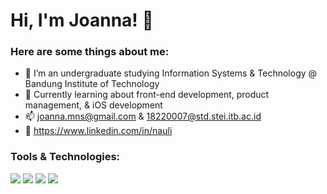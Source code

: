 # Hi, I'm Joanna! 👋
### Here are some things about me:

- 🌱 I’m an undergraduate studying Information Systems & Technology @ Bandung Institute of Technology
- 📲 Currently learning about front-end development, product management, & iOS development
- 📫 joanna.mns@gmail.com & 18220007@std.stei.itb.ac.id
- 💬 https://www.linkedin.com/in/nauli

### Tools & Technologies:
<img src="https://img.shields.io/badge/HTML5-E34F26?style=for-the-badge&logo=html5&logoColor=white"/>
<img src="https://img.shields.io/badge/CSS3-1572B6?style=for-the-badge&logo=css3&logoColor=white"/>
<img src="https://img.shields.io/badge/JavaScript-F7DF1E?style=for-the-badge&logo=javascript&logoColor=black"/>
<img src="https://img.shields.io/badge/Python-FFD43B?style=for-the-badge&logo=python&logoColor=darkgreen" /> 
